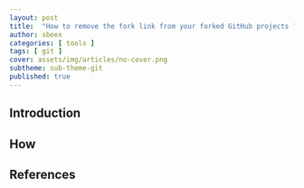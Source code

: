```yaml
---
layout: post
title:  "How to remove the fork link from your forked GitHub projects ?"
author: sbeex
categories: [ tools ]
tags: [ git ]
cover: assets/img/articles/no-cover.png
subtheme: sub-theme-git
published: true
---
```

## Introduction

## How

## References

